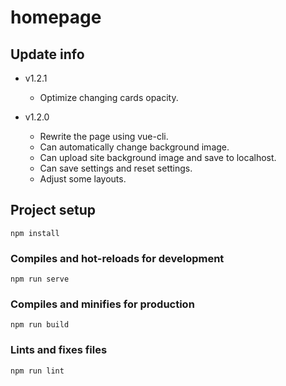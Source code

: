 # homepage

## Update info

- v1.2.1
    * Optimize changing cards opacity. 

- v1.2.0
    * Rewrite the page using vue-cli.
    * Can automatically change background image.
    * Can upload site background image and save to localhost.
    * Can save settings and reset settings.
    * Adjust some layouts.

## Project setup
```
npm install
```

### Compiles and hot-reloads for development
```
npm run serve
```

### Compiles and minifies for production
```
npm run build
```

### Lints and fixes files
```
npm run lint
```

